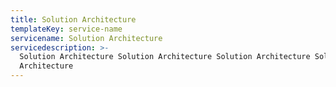 ```yaml
---
title: Solution Architecture
templateKey: service-name
servicename: Solution Architecture
servicedescription: >-
  Solution Architecture Solution Architecture Solution Architecture Solution
  Architecture
---
```


